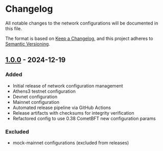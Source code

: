 # Changelog

All notable changes to the network configurations will be documented in this file.

The format is based on [Keep a Changelog](https://keepachangelog.com/en/1.0.0/),
and this project adheres to [Semantic Versioning](https://semver.org/spec/v2.0.0.html).

## [1.0.0] - 2024-12-19

### Added

- Initial release of network configuration management
- Athens3 testnet configuration
- Devnet configuration
- Mainnet configuration
- Automated release pipeline via GitHub Actions
- Release artifacts with checksums for integrity verification
- Refactored config to use 0.38 CometBFT new configuration params

### Excluded

- mock-mainnet configurations (excluded from releases)

[Unreleased]: https://github.com/your-repo/network-config/compare/v1.0.0...HEAD
[1.0.0]: https://github.com/your-repo/network-config/releases/tag/v1.0.0
